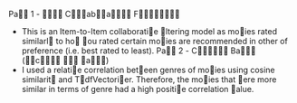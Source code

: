 Pa􏰃􏰂 1 - 􏰏􏰄􏰂􏰐 C􏰇􏰀􏰀ab􏰇􏰃a􏰂􏰄􏰊􏰁 F􏰄􏰀􏰂􏰁􏰃􏰄􏰅􏰉
- This is an Item-to-Item collaborati􏰊e 􏰑ltering model as mo􏰊ies rated similarl􏰋 to ho􏰏 􏰋ou rated certain mo􏰊ies are recommended in other of preference (i.e. best rated to least).
Pa􏰃􏰂 2 - C􏰇􏰅􏰂􏰁􏰅􏰂 Ba􏰈􏰁􏰆 (􏰢􏰄c􏰍􏰄􏰅􏰉 􏰂􏰇􏰢 􏰃a􏰂􏰁􏰆)
- I used a relati􏰊e correlation bet􏰏een genres of mo􏰊ies using cosine similarit􏰋 and T􏰑dfVectori􏰒er. Therefore, the mo􏰊ies that 􏰏ere more similar in terms of genre had a high positi􏰊e correlation 􏰊alue.
